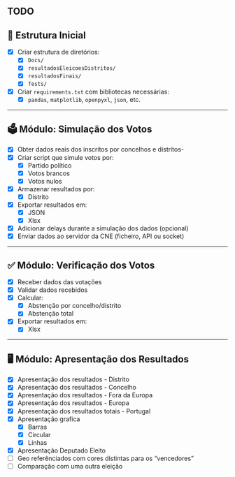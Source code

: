 ## TODO

## 📁 Estrutura Inicial
- [x] Criar estrutura de diretórios:
  - [x] `Docs/`
  - [x] `resultadosEleicoesDistritos/`
  - [x] `resultadosFinais/`
  - [x] `Tests/`
- [x] Criar `requirements.txt` com bibliotecas necessárias:
    - [x] `pandas`, `matplotlib`, `openpyxl`, `json`, etc.

---

## 🗳️ Módulo: Simulação dos Votos
- [x] Obter dados reais dos inscritos por concelhos e distritos-
- [x] Criar script que simule votos por:
  - [x] Partido político
  - [x] Votos brancos
  - [x] Votos nulos
- [x] Armazenar resultados por:
  - [x] Distrito
- [x] Exportar resultados em:
  - [x] JSON
  - [x] Xlsx
- [x] Adicionar delays durante a simulação dos dados (opcional)
- [x] Enviar dados ao servidor da CNE (ficheiro, API ou socket)

---

## ✅ Módulo: Verificação dos Votos
- [x] Receber dados das votações
- [x] Validar dados recebidos
- [x] Calcular:
  - [x] Abstenção por concelho/distrito
  - [x] Abstenção total
- [x] Exportar resultados em:
  - [x] Xlsx

---

## 🖥️ Módulo: Apresentação dos Resultados
- [x] Apresentação dos resultados - Distrito
- [x] Apresentação dos resultados - Concelho
- [x] Apresentação dos resultados - Fora da Europa
- [x] Apresentação dos resultados - Europa
- [x] Apresentação dos resultados totais - Portugal
- [x] Apresentação grafica
  - [x] Barras
  - [x] Circular
  - [x] Linhas
- [x] Apresentação Deputado Eleito
- [ ] Geo referênciados com cores distintas para os “vencedores”
- [ ] Comparação com uma outra eleição
